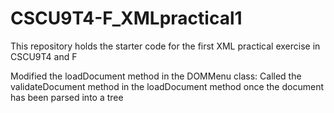 # CSCU9T4-F_XMLpractical1
This repository holds the starter code for the first XML practical exercise in CSCU9T4 and F


Modified the loadDocument method in the DOMMenu class:
    Called the validateDocument method in the loadDocument method once the document has been parsed into a tree

